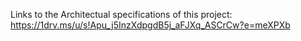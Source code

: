 Links to the Architectual specifications of this project:
https://1drv.ms/u/s!Apu_j5InzXdpgdB5j_aFJXq_ASCrCw?e=meXPXb
